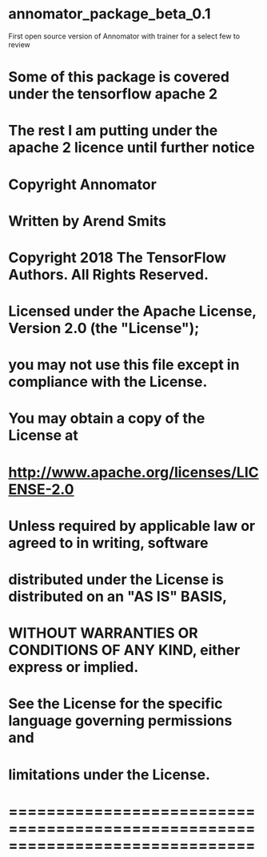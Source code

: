 # annomator_package_beta_0.1
First open source version of Annomator with trainer for a select few to review
# Some of this package is covered under the tensorflow apache 2
# The rest I am putting under the apache 2 licence until further notice

# Copyright Annomator
# Written by Arend Smits

# Copyright 2018 The TensorFlow Authors. All Rights Reserved.
#
# Licensed under the Apache License, Version 2.0 (the "License");
# you may not use this file except in compliance with the License.
# You may obtain a copy of the License at
#
#     http://www.apache.org/licenses/LICENSE-2.0
#
# Unless required by applicable law or agreed to in writing, software
# distributed under the License is distributed on an "AS IS" BASIS,
# WITHOUT WARRANTIES OR CONDITIONS OF ANY KIND, either express or implied.
# See the License for the specific language governing permissions and
# limitations under the License.
# ==============================================================================

